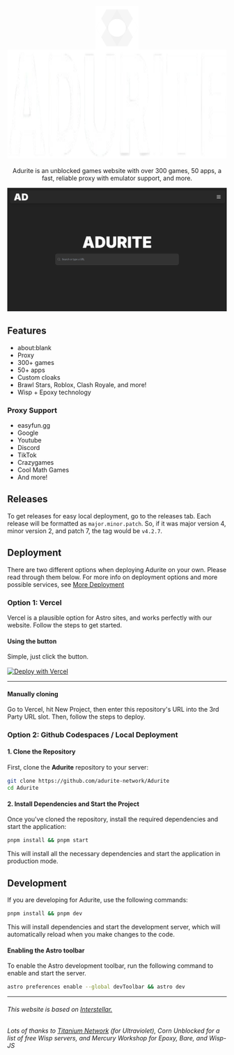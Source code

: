 
<h1 align="center"><img src="public/assets/media/icons/favicon.png" height="100px" align="center"></img><img></img><img src="name.png" height="250px" align="center"></img></h1>
<p align="center">Adurite is an unblocked games website with over 300 games, 50 apps, a fast, reliable proxy with emulator support, and more.</p>
<p align="center"><img src="fullpage.png" width="900px"></img></p>

## Features
* about:blank
* Proxy
* 300+ games
* 50+ apps
* Custom cloaks
* Brawl Stars, Roblox, Clash Royale, and more!
* Wisp + Epoxy technology

### Proxy Support
* easyfun.gg
* Google
* Youtube
* Discord
* TikTok
* Crazygames
* Cool Math Games
* And more!

## Releases
To get releases for easy local deployment, go to the releases tab. Each release will be formatted as `major.minor.patch`. So, if it was major version 4, minor version 2, and patch 7, the tag would be `v4.2.7`.

## Deployment

There are two different options when deploying Adurite on your own. Please read through them below. For more info on deployment options and more possible services, see [More Deployment](deployment.md)

### Option 1: Vercel
Vercel is a plausible option for Astro sites, and works perfectly with our website. Follow the steps to get started.

#### Using the button
Simple, just click the button. <br><br>
[![Deploy with Vercel](https://vercel.com/button)](https://vercel.com/new/clone?repository-url=https%3A%2F%2Fgithub.com%2Fadurite-network%2FAdurite&project-name=adurite&repository-name=Adurite&demo-title=Adurite&demo-description=A%20Vercel-deployed%20Adurite%20website.&demo-url=https%3A%2F%2Fuseadurite.vercel.app%2F&demo-image=https%3A%2F%2Favatars.githubusercontent.com%2Fu%2F185982685%3Fs%3D200%26v%3D4)

<hr>

#### Manually cloning
Go to Vercel, hit New Project, then enter this repository's URL into the 3rd Party URL slot. Then, follow the steps to deploy.

### Option 2: Github Codespaces / Local Deployment
#### 1. Clone the Repository

First, clone the **Adurite** repository to your server:

```bash
git clone https://github.com/adurite-network/Adurite
cd Adurite
```

#### 2. Install Dependencies and Start the Project

Once you've cloned the repository, install the required dependencies and start the application:

```bash
pnpm install && pnpm start
```

This will install all the necessary dependencies and start the application in production mode.

## Development

If you are developing for Adurite, use the following commands:

```bash
pnpm install && pnpm dev
```

This will install dependencies and start the development server, which will automatically reload when you make changes to the code.

#### Enabling the Astro toolbar

To enable the Astro development toolbar, run the following command to enable and start the server.

```bash
astro preferences enable --global devToolbar && astro dev
```

<hr>

###### This website is based on <a href="https://github.com/UseInterstellar/Interstellar-Astro">Interstellar.</a>

###### Lots of thanks to <a href="https://github.com/titaniumnetwork-dev/">Titanium Network</a> (for Ultraviolet), Corn Unblocked for a list of free Wisp servers, and Mercury Workshop for Epoxy, Bare, and Wisp-JS
